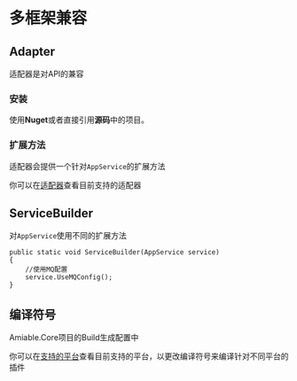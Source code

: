 # 多框架兼容

## Adapter

适配器是对API的兼容

### 安装

使用**Nuget**或者直接引用**源码**中的项目。

### 扩展方法

适配器会提供一个针对`AppService`的扩展方法

你可以在[适配器]()查看目前支持的适配器

## ServiceBuilder

对`AppService`使用不同的扩展方法

```
public static void ServiceBuilder(AppService service)
{
    //使用MQ配置
    service.UseMQConfig();
}
```

## 编译符号

Amiable.Core项目的Build生成配置中

你可以在[支持的平台]()查看目前支持的平台，以更改编译符号来编译针对不同平台的插件
